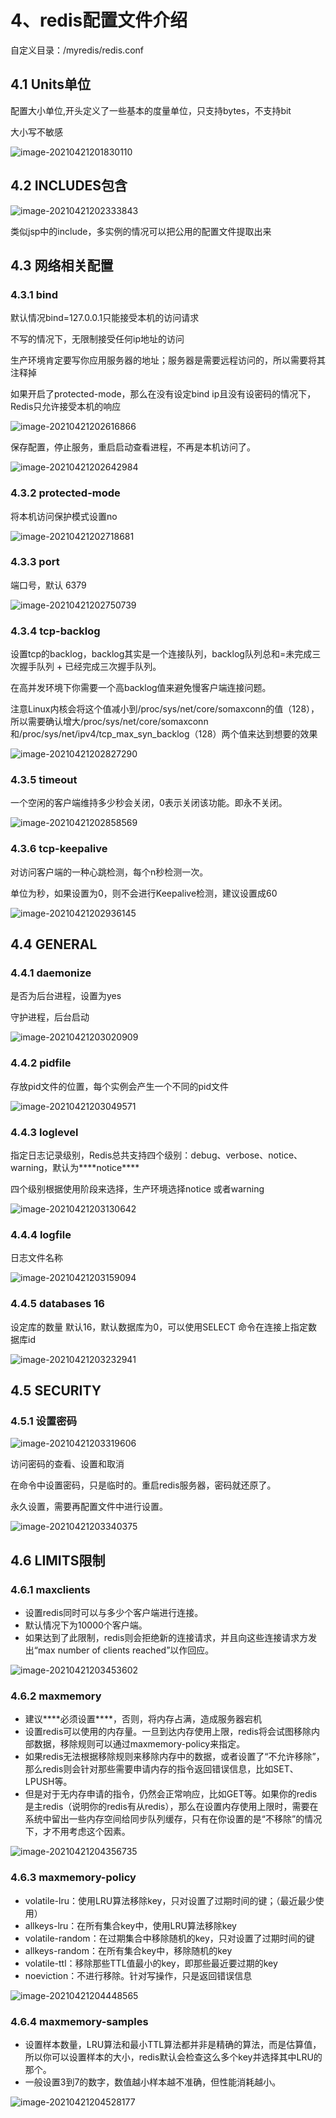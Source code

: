 # 4、redis配置文件介绍

自定义目录：/myredis/redis.conf



## 4.1 Units单位

配置大小单位,开头定义了一些基本的度量单位，只支持bytes，不支持bit

大小写不敏感

![image-20210421201830110](https://github.com/MrL5z2k0/zkNode/blob/main/images/image-20210421201830110.png)

## 4.2 INCLUDES包含

![image-20210421202333843](https://github.com/MrL5z2k0/zkNode/blob/main/images/image-20210421202333843.png)

类似jsp中的include，多实例的情况可以把公用的配置文件提取出来

## 4.3 网络相关配置

### 4.3.1 bind

默认情况bind=127.0.0.1只能接受本机的访问请求

不写的情况下，无限制接受任何ip地址的访问

生产环境肯定要写你应用服务器的地址；服务器是需要远程访问的，所以需要将其注释掉

如果开启了protected-mode，那么在没有设定bind ip且没有设密码的情况下，Redis只允许接受本机的响应

![image-20210421202616866](https://github.com/MrL5z2k0/zkNode/blob/main/images/image-20210421202616866.png)

保存配置，停止服务，重启启动查看进程，不再是本机访问了。

![image-20210421202642984](https://github.com/MrL5z2k0/zkNode/blob/main/images/image-20210421202642984.png)

### 4.3.2 protected-mode

将本机访问保护模式设置no

![image-20210421202718681](https://github.com/MrL5z2k0/zkNode/blob/main/images/image-20210421202718681.png)

### 4.3.3 port

端口号，默认 6379

![image-20210421202750739](https://github.com/MrL5z2k0/zkNode/blob/main/images/image-20210421202750739.png)

### 4.3.4 tcp-backlog

设置tcp的backlog，backlog其实是一个连接队列，backlog队列总和=未完成三次握手队列 + 已经完成三次握手队列。

在高并发环境下你需要一个高backlog值来避免慢客户端连接问题。

注意Linux内核会将这个值减小到/proc/sys/net/core/somaxconn的值（128），所以需要确认增大/proc/sys/net/core/somaxconn和/proc/sys/net/ipv4/tcp_max_syn_backlog（128）两个值来达到想要的效果

![image-20210421202827290](https://github.com/MrL5z2k0/zkNode/blob/main/images/image-20210421202827290.png)

### 4.3.5 timeout

一个空闲的客户端维持多少秒会关闭，0表示关闭该功能。即永不关闭。

![image-20210421202858569](https://github.com/MrL5z2k0/zkNode/blob/main/images/image-20210421202858569.png)

### 4.3.6 tcp-keepalive

对访问客户端的一种心跳检测，每个n秒检测一次。

单位为秒，如果设置为0，则不会进行Keepalive检测，建议设置成60 

![image-20210421202936145](https://github.com/MrL5z2k0/zkNode/blob/main/images/image-20210421202936145.png)

## 4.4 GENERAL

### 4.4.1 daemonize

是否为后台进程，设置为yes

守护进程，后台启动

![image-20210421203020909](https://github.com/MrL5z2k0/zkNode/blob/main/images/image-20210421203020909.png)

### 4.4.2 pidfile

存放pid文件的位置，每个实例会产生一个不同的pid文件

![image-20210421203049571](https://github.com/MrL5z2k0/zkNode/blob/main/images/image-20210421203049571.png)

### 4.4.3 loglevel

指定日志记录级别，Redis总共支持四个级别：debug、verbose、notice、warning，默认为***\*notice\****

四个级别根据使用阶段来选择，生产环境选择notice 或者warning

![image-20210421203130642](https://github.com/MrL5z2k0/zkNode/blob/main/images/image-20210421203130642.png)

### 4.4.4 logfile

日志文件名称

![image-20210421203159094](https://github.com/MrL5z2k0/zkNode/blob/main/images/image-20210421203159094.png)

### 4.4.5 databases 16

设定库的数量 默认16，默认数据库为0，可以使用SELECT <dbid>命令在连接上指定数据库id

![image-20210421203232941](https://github.com/MrL5z2k0/zkNode/blob/main/images/image-20210421203232941.png)

## 4.5 SECURITY

### 4.5.1 设置密码

![image-20210421203319606](https://github.com/MrL5z2k0/zkNode/blob/main/images/image-20210421203319606.png)

访问密码的查看、设置和取消

在命令中设置密码，只是临时的。重启redis服务器，密码就还原了。

永久设置，需要再配置文件中进行设置。

![image-20210421203340375](https://github.com/MrL5z2k0/zkNode/blob/main/images/image-20210421203340375.png)

## 4.6 LIMITS限制

### 4.6.1 maxclients

- 设置redis同时可以与多少个客户端进行连接。
- 默认情况下为10000个客户端。
- 如果达到了此限制，redis则会拒绝新的连接请求，并且向这些连接请求方发出“max number of clients reached”以作回应。

![image-20210421203453602](https://github.com/MrL5z2k0/zkNode/blob/main/images/image-20210421203453602.png)

### 4.6.2 maxmemory

- 建议***\*必须设置\****，否则，将内存占满，造成服务器宕机
- 设置redis可以使用的内存量。一旦到达内存使用上限，redis将会试图移除内部数据，移除规则可以通过maxmemory-policy来指定。
- 如果redis无法根据移除规则来移除内存中的数据，或者设置了“不允许移除”，那么redis则会针对那些需要申请内存的指令返回错误信息，比如SET、LPUSH等。
- 但是对于无内存申请的指令，仍然会正常响应，比如GET等。如果你的redis是主redis（说明你的redis有从redis），那么在设置内存使用上限时，需要在系统中留出一些内存空间给同步队列缓存，只有在你设置的是“不移除”的情况下，才不用考虑这个因素。

![image-20210421204356735](https://github.com/MrL5z2k0/zkNode/blob/main/images/image-20210421204356735.png)

### 4.6.3 maxmemory-policy

- volatile-lru：使用LRU算法移除key，只对设置了过期时间的键；（最近最少使用）
- allkeys-lru：在所有集合key中，使用LRU算法移除key
- volatile-random：在过期集合中移除随机的key，只对设置了过期时间的键
- allkeys-random：在所有集合key中，移除随机的key
- volatile-ttl：移除那些TTL值最小的key，即那些最近要过期的key
- noeviction：不进行移除。针对写操作，只是返回错误信息

![image-20210421204448565](https://github.com/MrL5z2k0/zkNode/blob/main/images/image-20210421204448565.png)

### 4.6.4 maxmemory-samples

- 设置样本数量，LRU算法和最小TTL算法都并非是精确的算法，而是估算值，所以你可以设置样本的大小，redis默认会检查这么多个key并选择其中LRU的那个。
- 一般设置3到7的数字，数值越小样本越不准确，但性能消耗越小。

![image-20210421204528177](https://github.com/MrL5z2k0/zkNode/blob/main/images/image-20210421204528177.png)